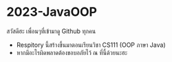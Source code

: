 # 2023-JavaOOP
สวัสดีฮะ เพื่อนๆที่เข้ามาดู Github ทุกคน 
- Respitory นี้สร้างขึ้นมาตอนเรียนวิชา CS111 (OOP ภาษา Java) 
- หากมีอะไรผิดพลาดต้องขอบอภัยไว้ ณ ที่นี้ด้วยนะฮะ 
